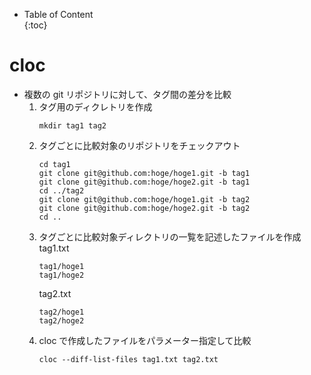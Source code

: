 - Table of Content  
{:toc}

# cloc

* 複数の git リポジトリに対して、タグ間の差分を比較
  1. タグ用のディクレトリを作成
     ```
     mkdir tag1 tag2
     ```
  1. タグごとに比較対象のリポジトリをチェックアウト
     ```
     cd tag1
     git clone git@github.com:hoge/hoge1.git -b tag1
     git clone git@github.com:hoge/hoge2.git -b tag1
     cd ../tag2
     git clone git@github.com:hoge/hoge1.git -b tag2
     git clone git@github.com:hoge/hoge2.git -b tag2
     cd ..
     ```
  1. タグごとに比較対象ディレクトリの一覧を記述したファイルを作成  
     tag1.txt  
     ```
     tag1/hoge1
     tag1/hoge2
     ```
     tag2.txt  
     ```
     tag2/hoge1
     tag2/hoge2
     ```
  1. cloc で作成したファイルをパラメーター指定して比較
     ```
     cloc --diff-list-files tag1.txt tag2.txt
     ```


